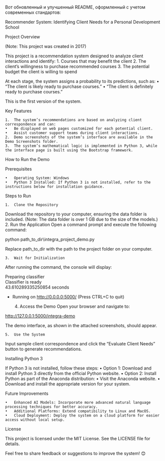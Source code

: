Вот обновленный и улучшенный README, оформленный с учетом современных стандартов:

Recommender System: Identifying Client Needs for a Personal Development School

Project Overview

(Note: This project was created in 2017)

This project is a recommendation system designed to analyze client interactions and identify:
	1.	Courses that may benefit the client
	2.	The client’s willingness to purchase recommended courses
	3.	The potential budget the client is willing to spend

At each stage, the system assigns a probability to its predictions, such as:
	•	“The client is likely ready to purchase courses.”
	•	“The client is definitely ready to purchase courses.”

This is the first version of the system.

Key Features

	1.	The system’s recommendations are based on analyzing client correspondence and can:
	•	Be displayed on web pages customized for each potential client.
	•	Assist customer support teams during client interactions.
	2.	Demo screenshots of the system’s interface are available in the Demo Screenshots folder.
	3.	The system’s mathematical logic is implemented in Python 3, while the interface page is built using the Bootstrap framework.

How to Run the Demo

Prerequisites

	•	Operating System: Windows
	•	Python 3 Installed: If Python 3 is not installed, refer to the instructions below for installation guidance.

Steps to Run

	1.	Clone the Repository
Download the repository to your computer, ensuring the data folder is included.
(Note: The data folder is over 1 GB due to the size of the models.)
	2.	Run the Application
Open a command prompt and execute the following command:

python path_to_dir\integra_project_demo.py

Replace path_to_dir with the path to the project folder on your computer.

	3.	Wait for Initialization
After running the command, the console will display:

Preparing classifier    
Classifier is ready    
43.610289335250854 seconds    
 * Running on http://0.0.0.0:5000/ (Press CTRL+C to quit)


	4.	Access the Demo
Open your browser and navigate to:

http://127.0.0.1:5000/integra-demo

The demo interface, as shown in the attached screenshots, should appear.

	5.	Use the System
Input sample client correspondence and click the “Evaluate Client Needs” button to generate recommendations.

Installing Python 3

If Python 3 is not installed, follow these steps:
	•	Option 1: Download and install Python 3 directly from the official Python website.
	•	Option 2: Install Python as part of the Anaconda distribution:
	•	Visit the Anaconda website.
	•	Download and install the appropriate version for your system.

Future Improvements

	•	Enhanced AI Models: Incorporate more advanced natural language processing techniques for better accuracy.
	•	Additional Platforms: Extend compatibility to Linux and MacOS.
	•	Cloud Deployment: Deploy the system on a cloud platform for easier access without local setup.

License

This project is licensed under the MIT License. See the LICENSE file for details.

Feel free to share feedback or suggestions to improve the system! 😊
